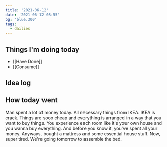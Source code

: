 ```yaml
---
title: '2021-06-12'
date: '2021-06-12 08:55'
bg: 'blue.300'
tags:
  - dailies
---
```


## Things I'm doing today

- [[Have Done]]
- [[Consume]]

## Idea log


## How today went
Man spent a lot of money today. All necessary things from IKEA. IKEA is crack. Things are sooo cheap and everything is arranged in a way that you want to buy things. You experience each room like it's your own house and you wanna buy everything. And before you  know it, you've spent all your money. Anyways, bought a mattress and some essential house stuff. Now, super tired. We're going tomorrow to assemble the bed.


